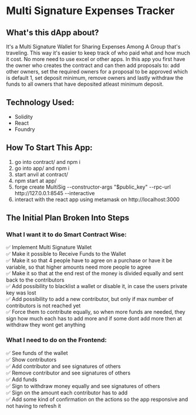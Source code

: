 <h1>Multi Signature Expenses Tracker</h1>
<h2>What's this dApp about?</h2>
It's a Multi Signature Wallet for Sharing Expenses Among A Group that's traveling. This way it's easier to keep track of who paid what and how much it cost. No more need to use excel or other apps.
In this app you first have the owner who creates the contract and can then add proposals to:
add other owners, set the required owners for a proposal to be approved which is default 1, set deposit minimum, remove owners and lastly withdraw the funds to all owners that have deposited atleast minimum deposit.

<h2>Technology Used:</h2>
<ul>
<li>
Solidity
</li>
<li>
React
</li>
<li>
Foundry
</li>
</ul>

<h2>How To Start This App:</h2>
<ol>
<li>
go into contract/ and npm i
</li>
<li>
go into app/ and npm i
</li>
<li>
start anvil at contract/
</li>
<li>
npm start at app/
</li>
<li>
forge create MultiSig --constructor-args "$public_key"  --rpc-url http://127.0.0.1:8545 --interactive
</li>
<li>
interact with the react app using metamask on http://localhost:3000
</li>
</ol>

<h2>The Initial Plan Broken Into Steps</h2>

<h3>What I want it to do Smart Contract Wise:</h3>

<div>✅ Implement Multi Signature Wallet</div>
<div>✅ Make it possible to Receive Funds to the Wallet</div>
<div>✅ Make it so that 4 people have to agree on a purchase or have it be variable, so that higher amounts need more people to agree</div>
<div>✅ Make it so that at the end rest of the money is divided equally and sent back to the contributors</div>
<div>✅ Add possibility to blacklist a wallet or disable it, in case the users private key was lost</div>
<div>✅ Add possibility to add a new contributor, but only if max number of contributors is not reached yet</div>
<div>✅ Force them to contribute equally, so when more funds are needed, they sign how much each has to add more and if some dont add more then at withdraw they wont get anything</div>

<h3>What I need to do on the Frontend:</h3>
<div>✅ See funds of the wallet</div>
<div>✅ Show contributors</div>
<div>✅ Add contributor and see signatures of others</div>
<div>✅ Remove contributor and see signatures of others</div>
<div>✅ Add funds</div>
<div>✅ Sign to withdraw money equally and see signatures of others</div>
<div>✅ Sign on the amount each contributor has to add</div>
<div>✅ Add some kind of confirmation on the actions so the app responsive and not having to refresh it</div>
